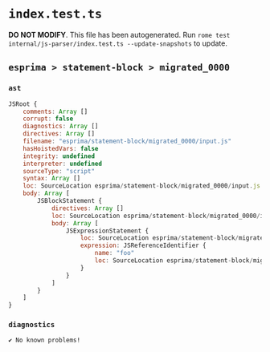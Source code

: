 # `index.test.ts`

**DO NOT MODIFY**. This file has been autogenerated. Run `rome test internal/js-parser/index.test.ts --update-snapshots` to update.

## `esprima > statement-block > migrated_0000`

### `ast`

```javascript
JSRoot {
	comments: Array []
	corrupt: false
	diagnostics: Array []
	directives: Array []
	filename: "esprima/statement-block/migrated_0000/input.js"
	hasHoistedVars: false
	integrity: undefined
	interpreter: undefined
	sourceType: "script"
	syntax: Array []
	loc: SourceLocation esprima/statement-block/migrated_0000/input.js 1:0-2:0
	body: Array [
		JSBlockStatement {
			directives: Array []
			loc: SourceLocation esprima/statement-block/migrated_0000/input.js 1:0-1:7
			body: Array [
				JSExpressionStatement {
					loc: SourceLocation esprima/statement-block/migrated_0000/input.js 1:2-1:5
					expression: JSReferenceIdentifier {
						name: "foo"
						loc: SourceLocation esprima/statement-block/migrated_0000/input.js 1:2-1:5 (foo)
					}
				}
			]
		}
	]
}
```

### `diagnostics`

```
✔ No known problems!

```
